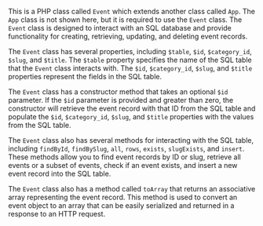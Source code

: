This is a PHP class called `Event` which extends another class called `App`. The `App` class is not shown here, but it is required to use the `Event` class. The `Event` class is designed to interact with an SQL database and provide functionality for creating, retrieving, updating, and deleting event records.

The `Event` class has several properties, including `$table`, `$id`, `$category_id`, `$slug`, and `$title`. The `$table` property specifies the name of the SQL table that the `Event` class interacts with. The `$id`, `$category_id`, `$slug`, and `$title` properties represent the fields in the SQL table.

The `Event` class has a constructor method that takes an optional `$id` parameter. If the `$id` parameter is provided and greater than zero, the constructor will retrieve the event record with that ID from the SQL table and populate the `$id`, `$category_id`, `$slug`, and `$title` properties with the values from the SQL table.

The `Event` class also has several methods for interacting with the SQL table, including `findById`, `findBySlug`, `all`, `rows`, `exists`, `slugExists`, and `insert`. These methods allow you to find event records by ID or slug, retrieve all events or a subset of events, check if an event exists, and insert a new event record into the SQL table.

The `Event` class also has a method called `toArray` that returns an associative array representing the event record. This method is used to convert an event object to an array that can be easily serialized and returned in a response to an HTTP request.